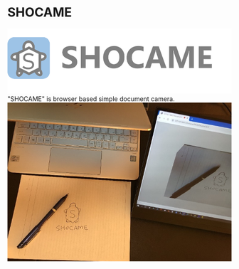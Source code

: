 # SHOCAME
![SHOCAME](img/Shocame_with_logo.png)
"SHOCAME" is browser based simple document camera.  
![SHOCAME](img/shocame_usecase.jpg)
